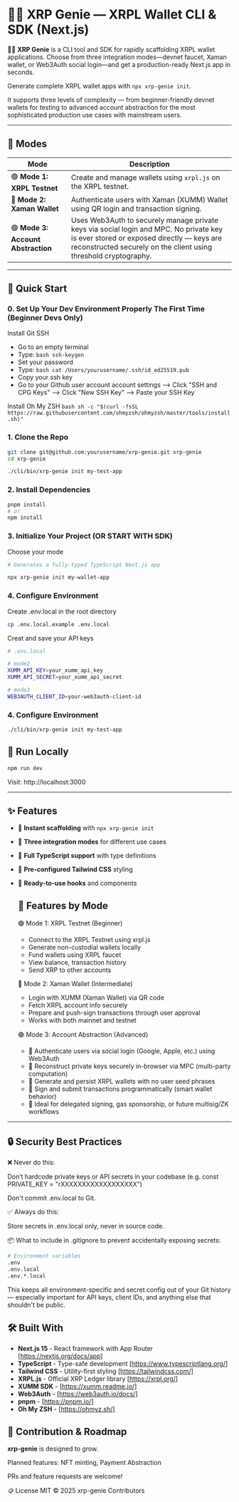 # 🧞‍♂️ XRP Genie — XRPL Wallet CLI & SDK (Next.js)

🧞‍♂️ **XRP Genie** is a CLI tool and SDK for rapidly scaffolding XRPL wallet applications. Choose
  from three integration modes—devnet faucet, Xaman wallet, or Web3Auth social login—and get a
  production-ready Next.js app in seconds.

Generate complete XRPL wallet apps with `npx xrp-genie init`.

It supports three levels of complexity — from beginner-friendly devnet wallets for testing to advanced account abstraction for the most sophisticated production use cases with mainstream users.

---

## 🧠 Modes

| Mode | Description |
|------|-------------|
| 🟢 **Mode 1: XRPL Testnet** | Create and manage wallets using `xrpl.js` on the XRPL testnet. |
| 🔵 **Mode 2: Xaman Wallet** | Authenticate users with Xaman (XUMM) Wallet using QR login and transaction signing. |
| 🟣 **Mode 3: Account Abstraction** | Uses Web3Auth to securely manage private keys via social login and MPC. No private key is ever stored or exposed directly — keys are reconstructed securely on the client using threshold cryptography. |

---

## 🚀 Quick Start

### 0. Set Up Your Dev Environment Properly The First Time (Beginner Devs Only)
Install Git SSH
- Go to an empty terminal
- Type: ```bash ssh-keygen```
- Set your password
- Type: ```bash cat /Users/yourusername/.ssh/id_ed25519.pub```
- Copy your ssh key
- Go to your Github user account account settings --> Click "SSH and CPG Keys" --> Click "New SSH Key" --> Paste your SSH Key

Install Oh My ZSH ```bash sh -c "$(curl -fsSL https://raw.githubusercontent.com/ohmyzsh/ohmyzsh/master/tools/install.sh)"```

### 1. Clone the Repo

```bash
git clone git@github.com:yourusername/xrp-genie.git xrp-genie
cd xrp-genie

./cli/bin/xrp-genie init my-test-app
```

### 2. Install Dependencies

```bash
pnpm install
# or
npm install
```

### 3. Initialize Your Project (OR START WITH SDK)
Choose your mode
```bash
# Generates a fully-typed TypeScript Next.js app

npx xrp-genie init my-wallet-app
```

### 4. Configure Environment
Create .env.local in the root directory

```bash
cp .env.local.example .env.local
```

Creat and save your API keys
```bash
# .env.local

# mode2
XUMM_API_KEY=your_xumm_api_key
XUMM_API_SECRET=your_xumm_api_secret

# mode3
WEB3AUTH_CLIENT_ID=your-web3auth-client-id
```

### 4. Configure Environment
```bash
./cli/bin/xrp-genie init my-test-app
```

## 🧪 Run Locally

```bash
npm run dev
```
Visit: http://localhost:3000

---
## ✨ Features
- 🚀 **Instant scaffolding** with `npx xrp-genie init`
- 📱 **Three integration modes** for different use cases
- 🔷 **Full TypeScript support** with type definitions
- 🎨 **Pre-configured Tailwind CSS** styling
- 🧪 **Ready-to-use hooks** and components

  ## 🔧 Features by Mode
  🟢 Mode 1: XRPL Testnet (Beginner)
  - Connect to the XRPL Testnet using xrpl.js
  - Generate non-custodial wallets locally
  - Fund wallets using XRPL faucet
  - View balance, transaction history
  - Send XRP to other accounts

  🔵 Mode 2: Xaman Wallet (Intermediate)
  - Login with XUMM (Xaman Wallet) via QR code
  - Fetch XRPL account info securely
  - Prepare and push-sign transactions through user approval
  - Works with both mainnet and testnet

  🟣 Mode 3: Account Abstraction (Advanced)
  - 🔐 Authenticate users via social login (Google, Apple, etc.) using Web3Auth
  - 🧠 Reconstruct private keys securely in-browser via MPC (multi-party computation)
  - 🪪 Generate and persist XRPL wallets with no user seed phrases
  - 🧾 Sign and submit transactions programmatically (smart wallet behavior)
  - 🧱 Ideal for delegated signing, gas sponsorship, or future multisig/ZK workflows

---

## 🔒 Security Best Practices
❌ Never do this:

Don’t hardcode private keys or API secrets in your codebase
(e.g. const PRIVATE_KEY = "rXXXXXXXXXXXXXXXXXX")

Don't commit .env.local to Git.

✅ Always do this:

Store secrets in .env.local only, never in source code.


📦 What to include in .gitignore to prevent accidentally exposing secrets:

```bash
# Environment variables
.env
.env.local
.env.*.local
```
This keeps all environment-specific and secret config out of your Git history — especially important for API keys, client IDs, and anything else that shouldn't be public.

## 🛠️ Built With
- **Next.js 15** - React framework with App Router [https://nextjs.org/docs/app]
- **TypeScript** - Type-safe development [https://www.typescriptlang.org/]
- **Tailwind CSS** - Utility-first styling [https://tailwindcss.com/]
- **XRPL.js** - Official XRP Ledger library [https://xrpl.org/]
- **XUMM SDK** - [https://xumm.readme.io/]
- **Web3Auth** - [https://web3auth.io/docs/]
- **pnpm** - [https://pnpm.io/]
- **Oh My ZSH** - [https://ohmyz.sh/]

## 🧞 Contribution & Roadmap
**xrp-genie** is designed to grow. 

Planned features: NFT minting, Payment Abstraction

PRs and feature requests are welcome!

🪙 License
MIT © 2025 xrp-genie Contributors
